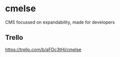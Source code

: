 # cmelse
CMS focussed on expandability, made for developers

## Trello
https://trello.com/b/aFDc3tHi/cmelse
